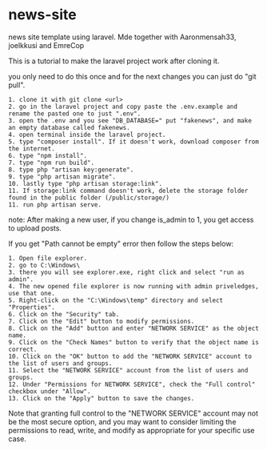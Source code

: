# news-site
news site template using laravel. Mde together with Aaronmensah33, joelkkusi and EmreCop



This is a tutorial to make the laravel project work after cloning it.

you only need to do this once and for the next changes you can just do "git pull".

    1. clone it with git clone <url>
    2. go in the laravel project and copy paste the .env.example and rename the pasted one to just ".env".
    3. open the .env and you see "DB_DATABASE=" put "fakenews", and make an empty database called fakenews.
    4. open terminal inside the laravel project.
    5. type "composer install". If it doesn't work, download composer from the internet.
    6. type "npm install".
    7. type "npm run build".
    8. type php "artisan key:generate".
    9. type "php artisan migrate".
    10. lastly type "php artisan storage:link".
    11. If storage:link command doesn't work, delete the storage folder found in the public folder (/public/storage/)
    11. run php artisan serve.

note: After making a new user, if you change is_admin to 1, you get access to upload posts.

If you get "Path cannot be empty" error then follow the steps below:

    1. Open file explorer.
    2. go to C:\Windows\
    3. there you will see explorer.exe, right click and select "run as admin".
    4. The new opened file explorer is now running with admin priveledges, use that one.
    5. Right-click on the "C:\Windows\temp" directory and select "Properties".
    6. Click on the "Security" tab.
    7. Click on the "Edit" button to modify permissions.
    8. Click on the "Add" button and enter "NETWORK SERVICE" as the object name.
    9. Click on the "Check Names" button to verify that the object name is correct.
    10. Click on the "OK" button to add the "NETWORK SERVICE" account to the list of users and groups.
    11. Select the "NETWORK SERVICE" account from the list of users and groups.
    12. Under "Permissions for NETWORK SERVICE", check the "Full control" checkbox under "Allow".
    13. Click on the "Apply" button to save the changes.

Note that granting full control to the "NETWORK SERVICE" account may not be the most secure option, and you may want to consider limiting the permissions to read, write, and modify as appropriate for your specific use case.